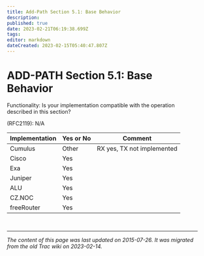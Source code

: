 ```yaml
---
title: Add-Path Section 5.1: Base Behavior
description: 
published: true
date: 2023-02-21T06:19:38.699Z
tags: 
editor: markdown
dateCreated: 2023-02-15T05:40:47.807Z
---
```


# ADD-PATH Section 5.1: Base Behavior 
Functionality: Is your implementation compatible with the operation described in this section? 

(RFC2119): N/A 

| Implementation  |  Yes or No  |  Comment                      |
|-----------------|-------------|-------------------------------|
|      Cumulus    |     Other   |  RX yes, TX not implemented   |
|  Cisco          |  Yes        |                               |
|  Exa            |  Yes        |                               |
|  Juniper        |  Yes        |                               |
|  ALU            |  Yes        |                               |
|  CZ.NOC         |  Yes        |                               |
|  freeRouter     |  Yes        |                               |


&nbsp;
&nbsp;
&nbsp;

---

*The content of this page was last updated on 2015-07-26. It was migrated from the old Trac wiki on 2023-02-14.*